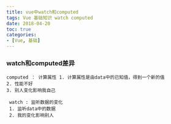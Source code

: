 ```yaml
---
title: vue中watch和computed
tags: Vue 基础知识 watch computed
date: 2018-04-20
toc: true
categories:
- [Vue, 基础]
---
```



###  watch和computed差异 
```
computed ： 计算属性 1. 计算属性是由data中的已知值，得到一个新的值    
2. 性能不好   
3. 别人变化影响我自己   

 watch : 监听数据的变化   
 1. 监听data中的数据   
 2. 我的变化影响别人
 
 ```
